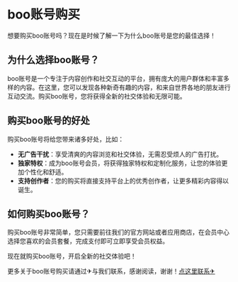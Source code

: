 # boo账号购买

想要购买boo账号吗？现在是时候了解一下为什么boo账号是您的最佳选择！

## 为什么选择boo账号？

boo账号是一个专注于内容创作和社交互动的平台，拥有庞大的用户群体和丰富多样的内容。在这里，您可以发现各种新奇有趣的内容，和来自世界各地的朋友进行互动交流。购买boo账号，您将获得全新的社交体验和无限可能。

## 购买boo账号的好处

购买boo账号将给您带来诸多好处，比如：

- **无广告干扰**：享受清爽的内容浏览和社交体验，无需忍受烦人的广告打扰。
- **独家特权**：成为boo账号会员，将获得独家特权和定制化服务，让您的体验更加个性化和舒适。
- **支持创作者**：您的购买将直接支持平台上的优秀创作者，让更多精彩内容得以诞生。

## 如何购买boo账号？

购买boo账号非常简单，您只需要前往我们的官方网站或者应用商店，在会员中心选择您喜欢的会员套餐，完成支付即可立即享受会员权益。

现在就购买boo账号，开启全新的社交体验吧！

更多关于boo账号购买请通过✈与我们联系，感谢阅读，谢谢！[点这里联系✈](https://a.k02.cc)